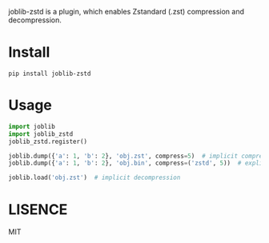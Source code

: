 joblib-zstd is a plugin, which enables Zstandard (.zst) compression and decompression.

# Install

```
pip install joblib-zstd
```

# Usage

```python
import joblib
import joblib_zstd
joblib_zstd.register()

joblib.dump({'a': 1, 'b': 2}, 'obj.zst', compress=5)  # implicit compression
joblib.dump({'a': 1, 'b': 2}, 'obj.bin', compress=('zstd', 5))  # explicit compression

joblib.load('obj.zst')  # implicit decompression
```

# LISENCE

MIT
